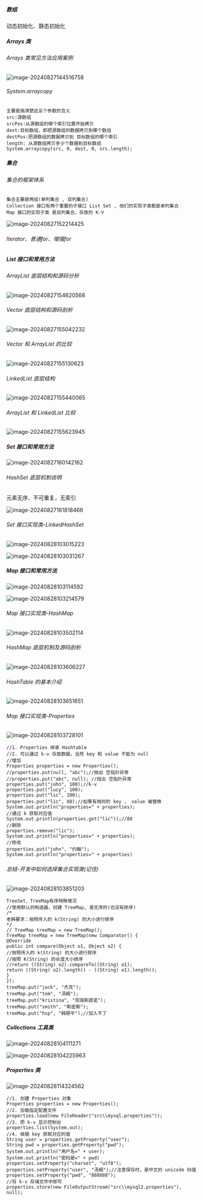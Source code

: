 ##### 数组

动态初始化、静态初始化

##### Arrays 类

###### Arrays 类常见方法应用案例

![image-20240827144516758](images/image-20240827144516758.png)

###### System.arraycopy

```
主要是搞清楚这五个参数的含义
src:源数组
srcPos:从源数组的哪个索引位置开始拷贝
dest:目标数组，即把源数组的数据拷贝到哪个数组
destPos:把源数组的数据拷贝到 目标数组的哪个索引
length: 从源数组拷贝多少个数据到目标数组
System.arraycopy(src, 0, dest, 0, src.length);
```

##### 集合

###### 集合的框架体系

```
集合主要是两组(单列集合 , 双列集合)
Collection 接口有两个重要的子接口 List Set , 他们的实现子类都是单列集合
Map 接口的实现子类 是双列集合，存放的 K-V
```

![image-20240827152214425](images/image-20240827152214425.png)

###### Iterator、普通for、增强for

#####  List 接口和常用方法

###### ArrayList 底层结构和源码分析

![image-20240827154620568](images/image-20240827154620568.png)

###### Vector 底层结构和源码剖析

![image-20240827155042232](images/image-20240827155042232.png)

###### Vector 和 ArrayList 的比较

![image-20240827155130623](images/image-20240827155130623.png)

###### LinkedList 底层结构

![image-20240827155440065](images/image-20240827155440065.png)

###### ArrayList 和 LinkedList 比较

![image-20240827155623945](images/image-20240827155623945.png)

##### Set 接口和常用方法

![image-20240827160142162](images/image-20240827160142162.png)

###### HashSet 底层机制说明

元素无序、不可重复，无索引

![image-20240827161818466](images/image-20240827161818466.png)

###### Set 接口实现类-LinkedHashSet

![image-20240828103015223](images/image-20240828103015223.png)

![image-20240828103031267](images/image-20240828103031267.png)

##### Map 接口和常用方法

![image-20240828103114592](images/image-20240828103114592.png)



![image-20240828103214579](images/image-20240828103214579.png)

###### Map 接口实现类-HashMap

![image-20240828103502114](images/image-20240828103502114.png)

###### HashMap 底层机制及源码剖析

![image-20240828103606227](images/image-20240828103606227.png)

###### HashTable 的基本介绍

![image-20240828103651651](images/image-20240828103651651.png)

###### Map 接口实现类-Properties

![image-20240828103728101](images/image-20240828103728101.png)

```
//1. Properties 继承 Hashtable
//2. 可以通过 k-v 存放数据，当然 key 和 value 不能为 null
//增加
Properties properties = new Properties();
//properties.put(null, "abc");//抛出 空指针异常
//properties.put("abc", null); //抛出 空指针异常
properties.put("john", 100);//k-v
properties.put("lucy", 100);
properties.put("lic", 100);
properties.put("lic", 88);//如果有相同的 key ， value 被替换
System.out.println("properties=" + properties);
//通过 k 获取对应值
System.out.println(properties.get("lic"));//88
//删除
properties.remove("lic");
System.out.println("properties=" + properties);
//修改
properties.put("john", "约翰");
System.out.println("properties=" + properties)
```

###### 总结-开发中如何选择集合实现类(记住)

![image-20240828103851203](images/image-20240828103851203.png)

```
TreeSet、TreeMap有序特殊情况
//使用默认的构造器，创建 TreeMap, 是无序的(也没有排序)
/*
老韩要求：按照传入的 k(String) 的大小进行排序
*/
// TreeMap treeMap = new TreeMap();
TreeMap treeMap = new TreeMap(new Comparator() {
@Override
public int compare(Object o1, Object o2) {
//按照传入的 k(String) 的大小进行排序
//按照 K(String) 的长度大小排序
//return ((String) o2).compareTo((String) o1);
return ((String) o2).length() - ((String) o1).length();
}
});
treeMap.put("jack", "杰克");
treeMap.put("tom", "汤姆");
treeMap.put("kristina", "克瑞斯提诺");
treeMap.put("smith", "斯密斯");
treeMap.put("hsp", "韩顺平");//加入不了
```

##### Collections 工具类

![image-20240828104111271](images/image-20240828104111271.png)

![image-20240828104225963](images/image-20240828104225963.png)

##### Properties 类

![image-20240828114324562](images/image-20240828114324562.png)

```
//1. 创建 Properties 对象
Properties properties = new Properties();
//2. 加载指定配置文件
properties.load(new FileReader("src\\mysql.properties"));
//3. 把 k-v 显示控制台
properties.list(System.out);
//4. 根据 key 获取对应的值
String user = properties.getProperty("user");
String pwd = properties.getProperty("pwd");
System.out.println("用户名=" + user);
System.out.println("密码是=" + pwd)
properties.setProperty("charset", "utf8");
properties.setProperty("user", "汤姆");//注意保存时，是中文的 unicode 码值
properties.setProperty("pwd", "888888");
//将 k-v 存储文件中即可
properties.store(new FileOutputStream("src\\mysql2.properties"), null);
```







